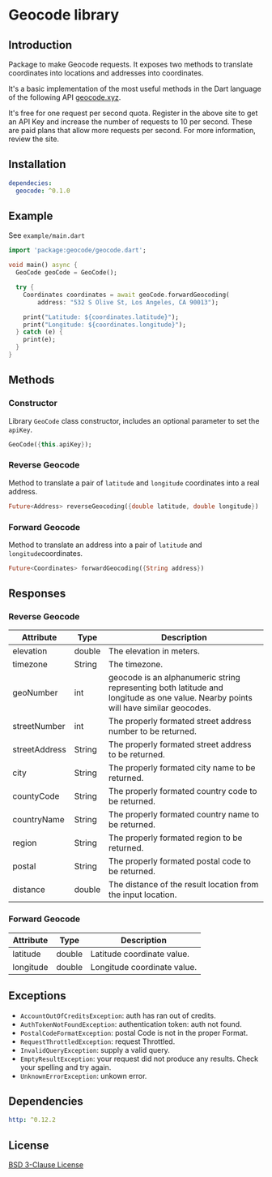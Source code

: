 # Geocode library

## Introduction

Package to make Geocode requests. It exposes two methods to translate coordinates into locations and addresses into coordinates.

It's a basic implementation of the most useful methods in the Dart language of the following API [geocode.xyz](https://geocode.xyz/api).

It's free for one request per second quota. Register in the above site to get an API Key and increase the number of requests to 10 per second. These are paid plans that allow more requests per second. For more information, review the site.

## Installation

```yaml
dependecies:
  geocode: ^0.1.0
```

## Example

See `example/main.dart`

```dart
import 'package:geocode/geocode.dart';

void main() async {
  GeoCode geoCode = GeoCode();

  try {
    Coordinates coordinates = await geoCode.forwardGeocoding(
        address: "532 S Olive St, Los Angeles, CA 90013");

    print("Latitude: ${coordinates.latitude}");
    print("Longitude: ${coordinates.longitude}");
  } catch (e) {
    print(e);
  }
}
```

## Methods

### Constructor

Library `GeoCode` class constructor, includes an optional parameter to set the `apiKey`.

```dart
GeoCode({this.apiKey});
```

### Reverse Geocode

Method to translate a pair of `latitude` and `longitude` coordinates into a real address.

```dart
Future<Address> reverseGeocoding({double latitude, double longitude})
```

### Forward Geocode

Method to translate an address into a pair of `latitude` and `longitude`coordinates.

```dart
Future<Coordinates> forwardGeocoding({String address})
```

## Responses

### Reverse Geocode

| Attribute     | Type   | Description |
|---------------|--------|-------------|
| elevation     | double | The elevation in meters. |
| timezone      | String | The timezone. |
| geoNumber     | int    | geocode is an alphanumeric string representing both latitude and longitude as one value. Nearby points will have similar geocodes. |
| streetNumber  | int    | The properly formated street address number to be returned. |
| streetAddress | String | The properly formated street address to be returned. |
| city          | String | The properly formated city name to be returned. |
| countyCode    | String | The properly formated country code to be returned. |
| countryName   | String | The properly formated country name to be returned. |
| region        | String | The properly formated region to be returned. |
| postal        | String | The properly formated postal code to be returned. |
| distance      | double | The distance of the result location from the input location. |

### Forward Geocode

| Attribute | Type   | Description                 |
|-----------|--------|-----------------------------|
| latitude  | double | Latitude coordinate value.  |
| longitude | double | Longitude coordinate value. |

## Exceptions

- `AccountOutOfCreditsException`: auth has ran out of credits.
- `AuthTokenNotFoundException`: authentication token: auth not found.
- `PostalCodeFormatException`: postal Code is not in the proper Format.
- `RequestThrottledException`: request Throttled.
- `InvalidQueryException`: supply a valid query.
- `EmptyResultException`: your request did not produce any results. Check your spelling and try again.
- `UnknownErrorException`: unkown error.

## Dependencies

```yaml
http: ^0.12.2
```

## License
[BSD 3-Clause License](LICENSE)